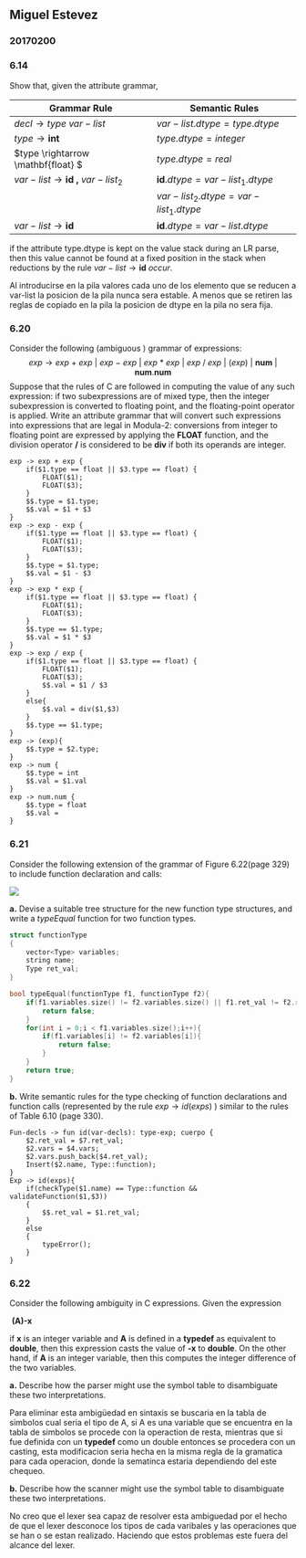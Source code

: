 ## Miguel Estevez

### 20170200



### 6.14 

Show that, given the attribute grammar,



| Grammar Rule                                               | Semantic Rules                         |
| ---------------------------------------------------------- | -------------------------------------- |
| $decl \rightarrow type\ var-list$                          | $var-list.dtype = type.dtype$          |
| $type \rightarrow \mathbf{int}$                            | $type.dtype = integer$                 |
| $type \rightarrow \mathbf{float} $                         | $type.dtype = real$                    |
| $var-list \rightarrow \mathbf{id}\ \mathbf{,}\ var-list_2$ | $\mathbf{id}.dtype = var-list_1.dtype$ |
|                                                            | $var-list_2.dtype = var-list_1.dtype$  |
| $var-list \rightarrow \mathbf{id}$                         | $\mathbf{id}.dtype = var-list.dtype$   |

if the attribute type.dtype is kept on the value stack during an LR parse, then this value cannot be found at a fixed position in the stack when reductions by the rule $var-list \rightarrow \mathbf{id}\ occur$.

Al introducirse en la pila valores cada uno de los elemento que se reducen a var-list la posicion de la pila nunca sera estable. A menos que se retiren las reglas de copiado en la pila la posicion de dtype en la pila no sera fija.

### 6.20

Consider the following (ambiguous ) grammar of expressions:
$$
exp \rightarrow exp\ +\ exp\ |\ exp\ -\ exp\ |\ exp\ *\ exp\ |\ exp\ /\ exp\ |\ (exp)\ |\ \mathbf{num}\ |\ \mathbf{num}.\mathbf{num}\
$$
Suppose that the rules of C are followed in computing the value of any such expression: if two subexpressions are of mixed type, then the integer subexpression is converted to floating point, and the floating-point operator is applied. Write an attribute grammar that will convert such expressions into expressions that are legal in Modula-2: conversions from integer to floating point are expressed by applying the **FLOAT** function, and the division operator **/** is considered to be **div** if both its operands are integer.

```
exp -> exp + exp {
	if($1.type == float || $3.type == float) {
		FLOAT($1);
		FLOAT($3);
	}
	$$.type = $1.type;
	$$.val = $1 + $3
}
exp -> exp - exp {
	if($1.type == float || $3.type == float) {
		FLOAT($1);
		FLOAT($3);
	}
	$$.type = $1.type;
	$$.val = $1 - $3
}
exp -> exp * exp {
	if($1.type == float || $3.type == float) {
		FLOAT($1);
		FLOAT($3);
	}
	$$.type == $1.type;
	$$.val = $1 * $3
}
exp -> exp / exp {
	if($1.type == float || $3.type == float) {
		FLOAT($1);
		FLOAT($3);
		$$.val = $1 / $3
	}
	else{
		$$.val = div($1,$3)
	}
	$$.type == $1.type;
}
exp -> (exp){
	$$.type = $2.type;
}
exp -> num {
	$$.type = int
	$$.val = $1.val
}
exp -> num.num {
	$$.type = float
	$$.val =  
}
```



### 6.21

Consider the following extension of the grammar of Figure 6.22(page 329) to include function declaration and calls:

![](/home/miguel/Repository/PUCMM/Semestre8/Programacion3/Compromiso8/grammar6.21.png)

**a.** Devise a suitable tree structure for the new function type structures, and write a _typeEqual_ function for two function types.

```c
struct functionType
{
    vector<Type> variables;
    string name;
    Type ret_val;
}

bool typeEqual(functionType f1, functionType f2){
    if(f1.variables.size() != f2.variables.size() || f1.ret_val != f2.ret_vaal){
        return false;
    }
    for(int i = 0;i < f1.variables.size();i++){
        if(f1.variables[i] != f2.variables[i]){
            return false;
        }
    }
    return true;
}
```

**b.** Write semantic rules for the type checking of function declarations and function calls (represented by the rule $exp \rightarrow id( exps)$ ) similar to the rules of Table 6.10 (page 330).

```
Fun-decls -> fun id(var-decls): type-exp; cuerpo {
	$2.ret_val = $7.ret_val;
	$2.vars = $4.vars;
	$2.vars.push_back($4.ret_val);
	Insert($2.name, Type::function);
}
Exp -> id(exps){
	if(checkType($1.name) == Type::function && validateFunction($1,$3))
	{
		$$.ret_val = $1.ret_val;
	}
	else
	{
		typeError();
	}
}
```



### 6.22 

Consider the following ambiguity in C expressions. Given the expression

​		**(A)-x**

if **x** is an integer variable and **A** is defined in a **typedef** as equivalent to **double**, then this expression casts the value of **-x** to **double**. On the other hand, if **A** is an integer variable, then this computes the integer difference of the two variables.

**a.** Describe how the parser might use the symbol table to disambiguate these two interpretations.

Para eliminar esta ambigüedad en sintaxis se buscaria en la tabla de simbolos cual seria el tipo de A, si A es una variable que se encuentra en la tabla de simbolos se procede con la operaction de resta, mientras que si fue definida con un **typedef** como un double entonces se procedera con un casting, esta modificacion seria hecha en la misma regla de la gramatica para cada operacion, donde la sematinca estaria dependiendo del este chequeo.

**b.** Describe how the scanner might use the symbol table to disambiguate these two interpretations.

No creo que el lexer sea capaz de resolver esta ambiguedad por el hecho de que el lexer desconoce los tipos de cada varibales y las operaciones que se han o se estan realizado. Haciendo que estos problemas este fuera del alcance del lexer.
